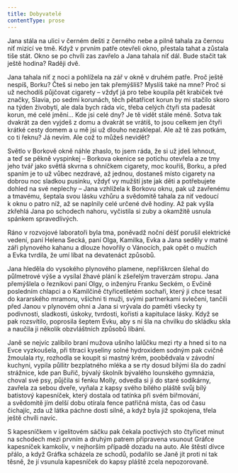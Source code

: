 ```yaml
---
title: Dobyvatelé
contentType: prose
---
```


  

Jana stála na ulici v černém dešti z černého nebe a pilně tahala za černou niť mizící ve tmě. Když v prvním patře otevřeli okno, přestala tahat a zůstala tiše stát. Okno se po chvíli zas zavřelo a Jana tahala niť dál. Bude stačit tak ještě hodina? Raději dvě.

Jana tahala niť z noci a pohlížela na zář v okně v druhém patře. Proč ještě nespíš, Borku? Čteš si nebo jen tak přemýšlíš? Myslíš také na mne? Proč si už nechodíš půjčovat cigarety – vždyť já pro tebe koupila pět krabiček tvé značky, Slavia, po sedmi korunách, těch pětatřicet korun by mi stačilo skoro na týden živobytí, ale dala bych ráda víc, třeba celých čtyři sta padesát korun, mé celé jmění… Kde jsi celé dny? Je tě vidět stále méně. Sotva tak dvakrát za den vyjdeš z domu a dvakrát se vrátíš, to jsou celkem jen čtyři krátké cesty domem a u mě jsi už dlouho nezaklepal. Ale až tě zas potkám, co ti řeknu? Já nevím. Ale což to můžeš nevidět?

Světlo v Borkově okně náhle zhaslo, to jsem ráda, že si už jdeš lehnout, a teď se pěkně vyspinkej – Borkova okenice se potichu otevřela a ze tmy jeho tvář jako světlá skvrna s ohníčkem cigarety, moc kouříš, Borku, a před spaním je to už vůbec nezdravé, až jednou, dostaneš místo cigarety na dobrou noc sladkou pusinku, vždyť vy mužští jste jak děti a potřebujete dohled na své neplechy – Jana vzhlížela k Borkovu oknu, pak už zavřenému a tmavému, šeptala svou lásku vzhůru a svědomitě tahala za niť vedoucí k oknu o patro níž, až se naplnily celé určené dvě hodiny. Až pak vyšla zkřehlá Jana po schodech nahoru, vyčistila si zuby a okamžitě usnula spánkem spravedlivých.

Ráno v rozvojové laboratoři byla tma, poněvadž noční déšť porušil elektrické vedení, paní Helena Secká, paní Olga, Kamilka, Evka a Jana seděly v matné záři plynového kahanu a dlouze hovořily o Vánocích, pak opět o mužích a Evka tvrdila, že umí líbat na devatenáct způsobů.

Jana hleděla do vysokého plynového plamene, nepřiškrcen šlehal do půlmetrové výše a vysílal žhavé plání k zšeřelým traverzám stropu. Jana přemýšlela o řezníkovi paní Olgy, o inženýru Franku Seckém, o Evčině posledním chlapci a o Kamilčině čtyřicetiletém sochaři, který ji chce tesat do kararského mramoru, všichni ti muži, svými partnerkami svlečeni, tančili před Janou v plynovém ohni a Jana si vrývala do paměti všecky ty podivnosti, sladkosti, úskoky, tvrdosti, kořisti a kapitulace lásky. Když se pak rozsvítilo, poprosila šeptem Evku, aby s ní šla na chvilku do skládku skla a naučila ji několik obzvláštních způsobů líbání.

Janě se nejvíc zalíbilo braní mužova ušního lalůčku mezi rty a hned si to na Evce vyzkoušela, při titraci kyseliny solné hydroxidem sodným pak cvičně žmoulala rty, rozhodla se koupit si mastný krém, poobědvala v závodní kuchyni, vypila půllitr bezplatného mléka a se rty dosud bílými šla do zadní strážnice, kde pan Buřič, bývalý školník bývalého lounského gymnázia, choval své psy, půjčila si fenku Molly, odvedla si ji do staré sodíkárny, zavřela za sebou dveře, vyňala z kapsy svého bílého pláště svůj bílý batistový kapesníček, který dostala od tatínka při svém biřmování, a svědomitě jím delší dobu otírala fence patřičná místa, čas od času čichajíc, zda už látka páchne dosti silně, a když byla již spokojena, třela ještě chvíli navíc.

S kapesníčkem v igelitovém sáčku pak čekala poctivých sto čtyřicet minut na schodech mezi prvním a druhým patrem připravena vsunout Gráfce kapesníček kamkoliv, v nejhorším případě dozadu na auto. Ale štěstí dívce přálo, a když Gráfka scházela ze schodů, podařilo se Janě jít proti ní tak těsně, že jí vsunula kapesníček do kapsy pláště zcela nepozorovaně.

